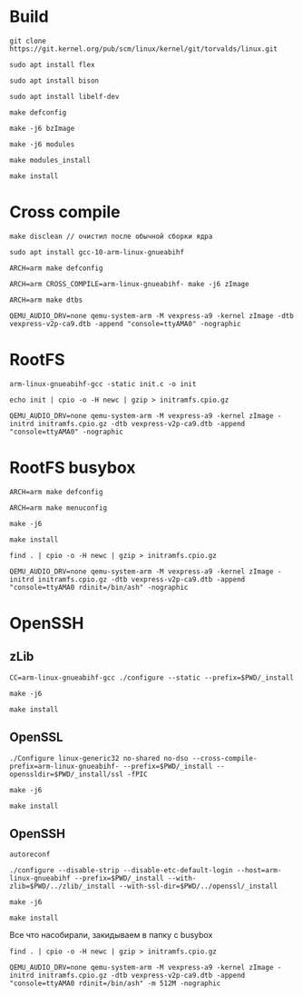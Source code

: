 # Build
```
git clone https://git.kernel.org/pub/scm/linux/kernel/git/torvalds/linux.git
```
```
sudo apt install flex
```
```
sudo apt install bison
```
```
sudo apt install libelf-dev
```
```
make defconfig
```
```
make -j6 bzImage
```
```
make -j6 modules
```
```
make modules_install
```
```
make install
```
# Cross compile
```
make disclean // очистил после обычной сборки ядра
```
```
sudo apt install gcc-10-arm-linux-gnueabihf
```
```
ARCH=arm make defconfig
```
```
ARCH=arm CROSS_COMPILE=arm-linux-gnueabihf- make -j6 zImage
```
```
ARCH=arm make dtbs
```
```
QEMU_AUDIO_DRV=none qemu-system-arm -M vexpress-a9 -kernel zImage -dtb vexpress-v2p-ca9.dtb -append "console=ttyAMA0" -nographic
```
# RootFS
```
arm-linux-gnueabihf-gcc -static init.c -o init
```
```
echo init | cpio -o -H newc | gzip > initramfs.cpio.gz 
```
```
QEMU_AUDIO_DRV=none qemu-system-arm -M vexpress-a9 -kernel zImage -initrd initramfs.cpio.gz -dtb vexpress-v2p-ca9.dtb -append "console=ttyAMA0" -nographic
```
# RootFS busybox
```
ARCH=arm make defconfig
```
```
ARCH=arm make menuconfig
```
```
make -j6
```
```
make install
```
```
find . | cpio -o -H newc | gzip > initramfs.cpio.gz
```
```
QEMU_AUDIO_DRV=none qemu-system-arm -M vexpress-a9 -kernel zImage -initrd initramfs.cpio.gz -dtb vexpress-v2p-ca9.dtb -append "console=ttyAMA0 rdinit=/bin/ash" -nographic
```
# OpenSSH
## zLib
```
CC=arm-linux-gnueabihf-gcc ./configure --static --prefix=$PWD/_install
```
```
make -j6
```
```
make install
```
## OpenSSL
```
./Configure linux-generic32 no-shared no-dso --cross-compile-prefix=arm-linux-gnueabihf- --prefix=$PWD/_install --openssldir=$PWD/_install/ssl -fPIC
```
```
make -j6
```
```
make install
```
## OpenSSH
```
autoreconf
```
```
./configure --disable-strip --disable-etc-default-login --host=arm-linux-gnueabihf --prefix=$PWD/_install --with-zlib=$PWD/../zlib/_install --with-ssl-dir=$PWD/../openssl/_install
```
```
make -j6
```
```
make install
```
Все что насобирали, закидываем в папку с busybox
```
find . | cpio -o -H newc | gzip > initramfs.cpio.gz
```
```
QEMU_AUDIO_DRV=none qemu-system-arm -M vexpress-a9 -kernel zImage -initrd initramfs.cpio.gz -dtb vexpress-v2p-ca9.dtb -append "console=ttyAMA0 rdinit=/bin/ash" -m 512M -nographic 
```

